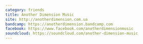 ```yaml
---
category: friends
title: Another Dimension Music
site: http://anotherdimension.com.ua
bandcamp: https://anotherdimension.bandcamp.com
facebook: https://www.facebook.com/anotherdimensionmusic
soundcloud: https://soundcloud.com/another-dimension-music
---
```



